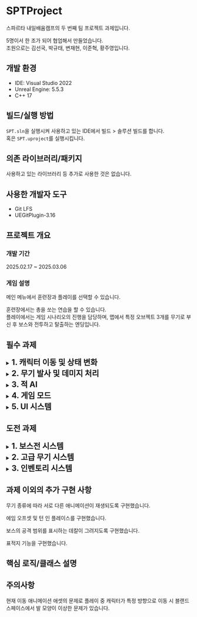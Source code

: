 # SPTProject

스파르타 내일배움캠프의 두 번째 팀 프로젝트 과제입니다.

5명이서 한 조가 되어 협업해서 만들었습니다.  
조원으로는 김선국, 박규태, 변재현, 이준혁, 황주영입니다.

## 개발 환경

+ IDE: Visual Studio 2022
+ Unreal Engine: 5.5.3
+ C++ 17

## 빌드/실행 방법

`SPT.sln`을 실행시켜 사용하고 있는 IDE에서 빌드 > 솔루션 빌드를 합니다.  
혹은 `SPT.uproject`를 실행시킵니다.

## 의존 라이브러리/패키지

사용하고 있는 라이브러리 등 추가로 사용한 것은 없습니다.

## 사용한 개발자 도구

+ Git LFS
+ UEGitPlugin-3.16

## 프로젝트 개요

### 개발 기간

2025.02.17 ~ 2025.03.06

### 게임 설명

메인 메뉴에서 훈련장과 플레이를 선택할 수 있습니다.

훈련장에서는 총을 쏘는 연습을 할 수 있습니다.  
플레이에서는 게임 시나리오의 진행을 담당하며, 맵에서 특정 오브젝트 3개를 무기로 부신 후 보스와 전투하고 탈출하는 엔딩입니다.

## 필수 과제

<details>
<summary><h2 style="display: inline;">1. 캐릭터 이동 및 상태 변화</h2></summary>
<div markdown="1">

- **플레이어의 입력에 따라 캐릭터가 자연스럽게 움직이고 상태가 변화하는 시스템**
- **구현 요구사항**
    - 키보드와 마우스로 캐릭터 이동/시점 조작
    - 기본 동작 구현
        - 걷기: WASD 키로 이동
        - 달리기: Shift 키 조합으로 이동 속도 증가
        - 점프: Space 키로 수직 점프
        - 앉기: Ctrl/C 키로 전환
    - 각 동작에 맞는 애니메이션 재생
    - 동작 상태에 따른 이동 속도와 캐릭터 충돌 크기 조정

</div>
</details>

<details>
<summary><h2 style="display: inline;">2. 무기 발사 및 데미지 처리</h2></summary>
<div markdown="1">

- **다양한 무기를 사용하여 전투를 수행할 수 있는 기본 전투 시스템**
- **구현 요구사항**
    - 최소 1종 이상의 무기 구현
    - 무기별 기본 속성 구현
        - 발사 방식 (히트스캔/물리탄환 등)
        - 데미지량, 발사 속도, 장탄수, 재장전 시간
    - 재장전 시스템
        - 탄창 단위 재장전
        - 재장전 중 발사 제한

</div>
</details>

<details>
<summary><h2 style="display: inline;">3. 적 AI</h2></summary>
<div markdown="1">

- **플레이어와 전투를 수행하는 기본적인 AI 시스템**
- **구현 요구사항**
    - 기본적인 적 캐릭터 구현
        - 체력/방어력 시스템
        - 피격/사망 처리
    - AI 행동 패턴 구현
        - 플레이어 탐지
        - 플레이어 추적, 공격 범위 내 사격
    - NavMesh 연동
        - AI 이동 경로 탐색
        - 장애물 회피

</div>
</details>

<details>
<summary><h2 style="display: inline;">4. 게임 모드</h2></summary>
<div markdown="1">

- **전체 게임 진행 (시작, 승패, 점수 등)을 관리하는 시스템**
- **구현 요구사항**
    - 게임 시작/종료 조건 설정
    - 점수 시스템 구현
        - 적 처치 시 점수 획득
        - 특수 보너스 점수 (헤드샷, 특정 조건 등)
    - 게임 오버/클리어 조건
        - 플레이어 사망, 제한 시간 초과 등
        - 미션 실패

</div>
</details>

<details>
<summary><h2 style="display: inline;">5. UI 시스템</h2></summary>
<div markdown="1">

- **게임 진행에 필요한 정보를 시각적으로 표시하는 인터페이스**
- 구현 요구사항
    - 전투 관련 HUD
        - 플레이어 체력바
        - 현재 무기 및 탄약 정보
        - 조준점/크로스헤어
    - 게임 상태 표시
        - 현재 점수/킬 카운트
        - 미션 목표 및 진행상황
        - 피해/킬 로그
    - 전투 피드백
        - 히트마커
        - 데미지량 표시
        - 적 처치 시 킬 확정 표시

</div>
</details>

## 도전 과제

<details>
<summary><h2 style="display: inline;">1. 보스전 시스템</h2></summary>
<div markdown="1">

- **일반 전투와 차별화된 특별한 전투 경험을 제공하는 보스전 시스템**
- **구현 요구사항**
    - 보스 캐릭터
        - 높은 체력과 공격력
        - 다양한 공격 패턴 (광역 공격, 슬래시, 투사체 등)
        - 체력에 따른 페이즈 전환
    - 보스전 전용 UI
        - 보스 체력바, 특수 공격 경고
        - 페이즈 전환 알림
    - 보상 시스템
        - 보스 처치 시 특별 무기 및 아이템 제공

</div>
</details>

<details>
<summary><h2 style="display: inline;">2. 고급 무기 시스템</h2></summary>
<div markdown="1">

- **무기를 커스터마이징하고 다양한 전투 스타일을 구현할 수 있는 확장 시스템**
- **구현 요구사항**
    - 무기 커스터마이징
        - 부착물 슬롯 (조준경, 소음기, 확장 탄창 등)
        - 부착물 별 스탯 변경 (정확도, 반동, 탄창용량, 사운드 등)
    - 특수 무기
        - 샷건, 저격총, 로켓런쳐 등 다른 공격 매커니즘의 무기
        - 희귀 무기 획득 조건 (보스전 클리어, 맵 내 히든 스팟 등)

</div>
</details>

<details>
<summary><h2 style="display: inline;">3. 인벤토리 시스템</h2></summary>
<div markdown="1">

- **아이템을 효율적으로 관리하고 사용할 수 있는 인벤토리 시스템**
- **구현 요구사항**
    - 아이템 관리
        - 무기 슬롯, 탄약 보관
        - 체력 회복 아이템, 기타 유틸 (수류탄 등)
    - 인벤토리 UI
        - 격자/슬롯 형식
        - 드래그 앤 드롭 (아이템 이동, 폐기 등)
    - 퀵슬롯
        - 단축키 (숫자키 등)로 아이템 지원
        - HUD에 표시

</div>
</details>

## 과제 이외의 추가 구현 사항

무기 종류에 따라 서로 다른 애니메이션이 재생되도록 구현했습니다.

에임 오프셋 및 턴 인 플레이스를 구현했습니다.

보스의 공격 범위를 표시하는 데칼이 그려지도록 구현했습니다.

표적지 기능을 구현했습니다.

## 핵심 로직/클래스 설명



## 주의사항

현재 이동 애니메이션 애셋의 문제로 플레이 중 캐릭터가 특정 방향으로 이동 시 블랜드 스페이스에서 발 모양이 이상한 문제가 있습니다.